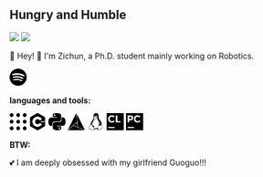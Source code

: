 <h2> Hungry and Humble </h2>

<img src="https://badgen.net/badge/icon/ULSUM/black?icon=awesome&label" /> <img src="https://badgen.net/badge/icon/DOE/black?icon=awesome&label" /> 


:star2: Hey! :star2: I'm Zichun, a Ph.D. student mainly working on Robotics.

<code><img height="30" src="https://github.com/QUIlToT/QUIlToT/blob/main/pic/spotify.svg"></code>


**languages and tools:**  

<code><img height="30" src="https://github.com/QUIlToT/QUIlToT/blob/main/pic/ros.svg"></code>
<code><img height="30" src="https://github.com/QUIlToT/QUIlToT/blob/main/pic/cplusplus.svg"></code>
<code><img height="30" src="https://github.com/QUIlToT/QUIlToT/blob/main/pic/python.svg"></code>
<code><img height="30" src="https://github.com/QUIlToT/QUIlToT/blob/main/pic/cmake.svg"></code>
<code><img height="30" src="https://github.com/QUIlToT/QUIlToT/blob/main/pic/linux.svg"></code>
<code><img height="30" src="https://github.com/QUIlToT/QUIlToT/blob/main/pic/clion.svg"></code>
<code><img height="30" src="https://github.com/QUIlToT/QUIlToT/blob/main/pic/pycharm.svg"></code>


**BTW:**  

:two_hearts: I am deeply obsessed with my girlfriend Guoguo!!!
